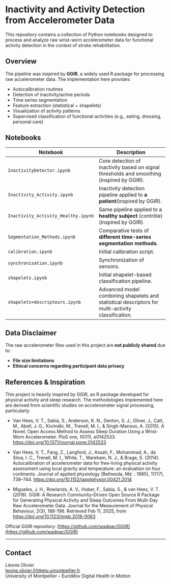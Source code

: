 # Inactivity and Activity Detection from Accelerometer Data

This repository contains a collection of Python notebooks designed to process and analyze raw wrist-worn accelerometer data for functional activity detection in the context of stroke rehabilitation.

## Overview

The pipeline was inspired by **GGIR**, a widely used R package for processing raw accelerometer data. The implementation here provides:
- Autocalibration routines
- Detection of inactivity/active periods
- Time series segmentation
- Feature extraction (statistical + shapelets)
- Visualization of activity patterns
- Supervised classification of functional activities (e.g., eating, dressing, personal care)

## Notebooks

| Notebook                           | Description |
|------------------------------------|-------------|
| `InactivityDetector.ipynb`         | Core detection of inactivity based on signal thresholds and smoothing (inspired by GGIR). |
| `Inactivity_Activity.ipynb`        | Inactivity detection pipeline applied to **a patient**(inspired by GGIR). |
| `Inactivity_Activity_Healthy.ipynb`| Same pipeline applied to a **healthy subject** (contrôle)(inspired by GGIR). |
|`Segmentation_Methods.ipynb`        | Comparative tests of **different time-series segmentation methods**. |
| `calibration.ipynb`                | Initial calibration script. |
| `synchronisation.ipynb`            | Synchronization of sensors. |
| `shapelets.ipynb`                  | Initial shapelet-based classification pipeline. |
| `shapelets+descripteurs.ipynb`     | Advanced model combining shapelets and statistical descriptors for multi-activity classification. |

## Data Disclaimer

The raw accelerometer files used in this project are **not publicly shared** due to:
- **File size limitations**
- **Ethical concerns regarding participant data privacy**

## References & Inspiration

This project is heavily inspired by GGIR, an R package developed for physical activity and sleep research. The methodologies implemented here are derived from scientific studies on accelerometer signal processing, particularly:

- Van Hees, V. T., Sabia, S., Anderson, K. N., Denton, S. J., Oliver, J., Catt, M., Abell, J. G., Kivimäki, M., Trenell, M. I., & Singh-Manoux, A. (2015). A Novel, Open Access Method to Assess Sleep Duration Using a Wrist-Worn Accelerometer. PloS one, 10(11), e0142533. https://doi.org/10.1371/journal.pone.0142533

- Van Hees, V. T., Fang, Z., Langford, J., Assah, F., Mohammad, A., da Silva, I. C., Trenell, M. I., White, T., Wareham, N. J., & Brage, S. (2014). Autocalibration of accelerometer data for free-living physical activity assessment using local gravity and temperature: an evaluation on four continents. Journal of applied physiology (Bethesda, Md. : 1985), 117(7), 738–744. https://doi.org/10.1152/japplphysiol.00421.2014

- Migueles, J. H., Rowlands, A. V., Huber, F., Sabia, S., & van Hees, V. T. (2019). GGIR: A Research Community–Driven Open Source R Package for Generating Physical Activity and Sleep Outcomes From Multi-Day Raw Accelerometer Data. Journal for the Measurement of Physical Behaviour, 2(3), 188-196. Retrieved Feb 11, 2025, from https://doi.org/10.1123/jmpb.2018-0063

Official GGIR repository: [https://github.com/wadpac/GGIR](https://github.com/wadpac/GGIR)

---

## Contact

Léonie Olivier  
leonie.olivier.01@etu.umontpellier.fr  
University of Montpellier – EuroMov Digital Health in Motion
